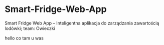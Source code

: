 # Smart-Fridge-Web-App
Smart Fridge Web App – Inteligentna aplikacja do zarządzania zawartością lodówki; team: Owieczki

hello
co tam u was

